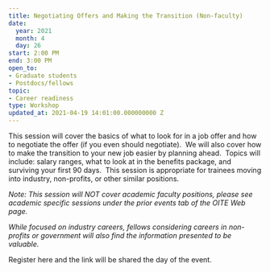 ```yaml
---
title: Negotiating Offers and Making the Transition (Non-faculty)
date:
  year: 2021
  month: 4
  day: 26
start: 2:00 PM
end: 3:00 PM
open_to:
- Graduate students
- Postdocs/fellows
topic:
- Career readiness
type: Workshop
updated_at: 2021-04-19 14:01:00.000000000 Z
---
```

This session will cover the basics of what to look for in a job offer
and how to negotiate the offer (if you even should negotiate).  We will
also cover how to make the transition to your new job easier by planning
ahead.  Topics will include: salary ranges, what to look at in the
benefits package, and surviving your first 90 days.  This session is
appropriate for trainees moving into industry, non-profits, or other
similar positions. 

*Note: This session will NOT cover academic faculty positions, please
see academic specific sessions under the prior events tab of the OITE
Web page.*

*While focused on industry careers, fellows considering careers in
non-profits or government will also find the information presented to be
valuable.*

Register here and the link will be shared the day of the event.
